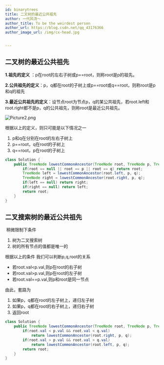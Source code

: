 ```yaml
---
id: binarytrees
title: 二叉树的最近公共祖先
author: 一代风流～
author_title: To be the weirdest person
author_url: https://blog.csdn.net/qq_43176366
author_image_url: /img/cx-head.jpg


---
```


## 二叉树的最近公共祖先

**1.祖先的定义** ：p在root的左右子树或p==root，则称root是p的祖先。

**2.公共祖先的定义**：p，q都在root的子树上或p==root或q==root，则称root是p和q的祖先

<!--truncate-->

**3.最近公共祖先的定义**：设节点root为节点p，q的某公共祖先，若root.left和root.right都不是p，q的公共祖先，则称root是最近公共祖先。

![Picture2.png](https://pic.leetcode-cn.com/2e9f800c678fa65940262f8f355d6ecf56c693594ca0db1f8e3b266181a21b41-Picture2.png)

根据以上的定义，则只可能是以下情况之一

1. p和q在分别在root的左右子树上
2. p==root，q在root的子树上
3. q==root，p在root的子树上





```java
class Solution {
    public TreeNode lowestCommonAncestor(TreeNode root, TreeNode p, TreeNode q) {
        if(root == null || root == p || root == q) return root;
        TreeNode left = lowestCommonAncestor(root.left, p, q);
        TreeNode right = lowestCommonAncestor(root.right, p, q);
        if(left == null) return right;
        if(right == null) return left;
        return root;
    }
}
```



## 二叉搜索树的最近公共祖先

​	稍微限制下条件

1. 树为二叉搜索树
2. 树的所有节点的值都是唯一的

根据以上的条件 我们可以判断p,q,root的关系

- 若root.val<p.val,则p在root的右子树
- 若root.val>p.val,则p在root的左子树
- 若root.val==p.val,则p和root是同一节点

由此，套路为

1. 如果p，q都在root的左子树上，递归左子树
2. 如果p，q都在root的右子树上，递归右子树
3. 返回root

```java
class Solution {
    public TreeNode lowestCommonAncestor(TreeNode root, TreeNode p, TreeNode q) {
        if(root.val < p.val && root.val < q.val)
            return lowestCommonAncestor(root.right, p, q);
        if(root.val > p.val && root.val > q.val)
            return lowestCommonAncestor(root.left, p, q);
        return root;
    }
}
```









